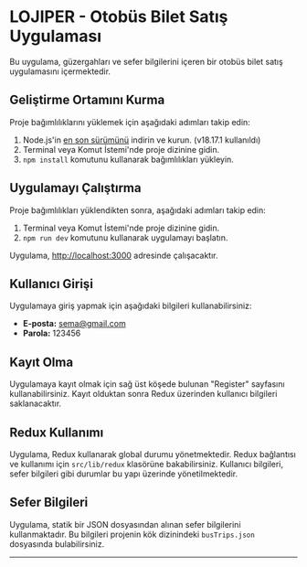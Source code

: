 # LOJIPER -  Otobüs Bilet Satış Uygulaması

Bu uygulama, güzergahları ve sefer bilgilerini içeren bir otobüs bilet satış uygulamasını içermektedir.

## Geliştirme Ortamını Kurma

Proje bağımlılıklarını yüklemek için aşağıdaki adımları takip edin:

1. Node.js'in [en son sürümünü](https://nodejs.org/) indirin ve kurun. (v18.17.1 kullanıldı)
2. Terminal veya Komut İstemi'nde proje dizinine gidin.
3. `npm install` komutunu kullanarak bağımlılıkları yükleyin.

## Uygulamayı Çalıştırma

Proje bağımlılıkları yüklendikten sonra, aşağıdaki adımları takip edin:

1. Terminal veya Komut İstemi'nde proje dizinine gidin.
2. `npm run dev` komutunu kullanarak uygulamayı başlatın.

Uygulama, [http://localhost:3000](http://localhost:3000) adresinde çalışacaktır.

## Kullanıcı Girişi

Uygulamaya giriş yapmak için aşağıdaki bilgileri kullanabilirsiniz:

- **E-posta:** sema@gmail.com
- **Parola:** 123456

## Kayıt Olma

Uygulamaya kayıt olmak için sağ üst köşede bulunan "Register" sayfasını kullanabilirsiniz. Kayıt olduktan sonra Redux üzerinden kullanıcı bilgileri saklanacaktır.

## Redux Kullanımı

Uygulama, Redux kullanarak global durumu yönetmektedir. Redux bağlantısı ve kullanımı için `src/lib/redux` klasörüne bakabilirsiniz. Kullanıcı bilgileri, sefer bilgileri gibi durumlar bu yapı üzerinde yönetilmektedir.

## Sefer Bilgileri

Uygulama, statik bir JSON dosyasından alınan sefer bilgilerini kullanmaktadır. Bu bilgileri projenin kök dizinindeki `busTrips.json` dosyasında bulabilirsiniz.

---


